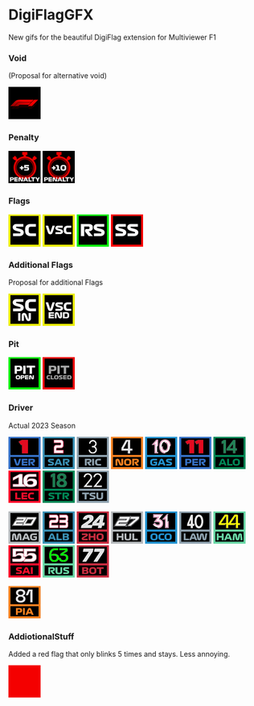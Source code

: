 # DigiFlagGFX
New gifs for the beautiful DigiFlag extension for Multiviewer F1

### Void
(Proposal for alternative void)

![alt text](https://github.com/mkcologne/DigiFlagGFX/blob/main/gif/voidAlt.gif)


### Penalty

![alt text](https://github.com/mkcologne/DigiFlagGFX/blob/main/gif/Timepenalty5sec.gif)  ![alt text](https://github.com/mkcologne/DigiFlagGFX/blob/main/gif/Timepenalty10sec.gif)

### Flags

![alt text](https://github.com/mkcologne/DigiFlagGFX/blob/main/gif/SC.gif) ![alt text](https://github.com/mkcologne/DigiFlagGFX/blob/main/gif/VSC.gif) ![alt text](https://github.com/mkcologne/DigiFlagGFX/blob/main/gif/RS.gif) ![alt text](https://github.com/mkcologne/DigiFlagGFX/blob/main/gif/SS.gif)

### Additional Flags
Proposal for additional Flags

![alt text](https://github.com/mkcologne/DigiFlagGFX/blob/main/gif/SCin.gif) ![alt text](https://github.com/mkcologne/DigiFlagGFX/blob/main/gif/vsc_end.gif)

### Pit

![alt text](https://github.com/mkcologne/DigiFlagGFX/blob/main/gif/PITentry.gif) ![alt text](https://github.com/mkcologne/DigiFlagGFX/blob/main/gif/PITclosed.gif)

### Driver
Actual 2023 Season

![alt text](https://github.com/mkcologne/DigiFlagGFX/blob/main/gif/1-VER.gif) ![alt text](https://github.com/mkcologne/DigiFlagGFX/blob/main/gif/2-SAR.gif) ![alt text](https://github.com/mkcologne/DigiFlagGFX/blob/main/gif/3-RIC.gif) ![alt text](https://github.com/mkcologne/DigiFlagGFX/blob/main/gif/4-NOR.gif) ![alt text](https://github.com/mkcologne/DigiFlagGFX/blob/main/gif/10-GAS.gif) ![alt text](https://github.com/mkcologne/DigiFlagGFX/blob/main/gif/11-PER.gif) ![alt text](https://github.com/mkcologne/DigiFlagGFX/blob/main/gif/14-ALO.gif) ![alt text](https://github.com/mkcologne/DigiFlagGFX/blob/main/gif/16-LEC.gif) ![alt text](https://github.com/mkcologne/DigiFlagGFX/blob/main/gif/18-STR.gif) ![alt text](https://github.com/mkcologne/DigiFlagGFX/blob/main/gif/22-TSU.gif)


![alt text](https://github.com/mkcologne/DigiFlagGFX/blob/main/gif/20-MAG.gif) ![alt text](https://github.com/mkcologne/DigiFlagGFX/blob/main/gif/23-ALB.gif) ![alt text](https://github.com/mkcologne/DigiFlagGFX/blob/main/gif/24-ZHO.gif) ![alt text](https://github.com/mkcologne/DigiFlagGFX/blob/main/gif/27-HUL.gif) ![alt text](https://github.com/mkcologne/DigiFlagGFX/blob/main/gif/31-OCO.gif) ![alt text](https://github.com/mkcologne/DigiFlagGFX/blob/main/gif/40-LAW.gif) ![alt text](https://github.com/mkcologne/DigiFlagGFX/blob/main/gif/44-HAM.gif) ![alt text](https://github.com/mkcologne/DigiFlagGFX/blob/main/gif/55-SAI.gif) ![alt text](https://github.com/mkcologne/DigiFlagGFX/blob/main/gif/63-RUS.gif) ![alt text](https://github.com/mkcologne/DigiFlagGFX/blob/main/gif/77-BOT.gif) 

![alt text](https://github.com/mkcologne/DigiFlagGFX/blob/main/gif/81-PIA.gif) 

### AddiotionalStuff
Added a red flag that only blinks 5 times and stays. Less annoying.

![alt text](https://github.com/mkcologne/DigiFlagGFX/blob/main/gif/red.gif) 
